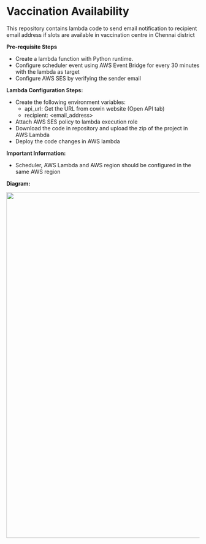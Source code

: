 # Vaccination Availability

This repository contains lambda code to send email notification to recipient email address if slots are available in vaccination centre in Chennai district

**Pre-requisite Steps**
- Create a lambda function with Python runtime.
- Configure scheduler event using AWS Event Bridge for every 30 minutes with the lambda as target
- Configure AWS SES by verifying the sender email

**Lambda Configuration Steps:**
- Create the following environment variables:
    - api_url: Get the URL from cowin website (Open API tab)
    - recipient: <email_address>
- Attach AWS SES policy to lambda execution role
- Download the code in repository and upload the zip of the project in AWS Lambda
- Deploy the code changes in AWS lambda

**Important Information:**
- Scheduler, AWS Lambda and AWS region should be configured in the same AWS region

**Diagram:**

<img src="./vaccination_availability_notification_arch.svg" width="900"/>

